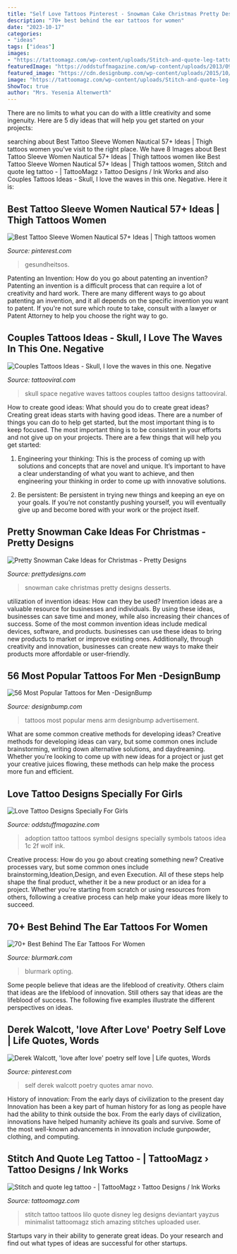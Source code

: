 ```yaml
---
title: "Self Love Tattoos Pinterest - Snowman Cake Christmas Pretty Designs Desserts"
description: "70+ best behind the ear tattoos for women"
date: "2023-10-17"
categories:
- "ideas"
tags: ["ideas"]
images:
- "https://tattoomagz.com/wp-content/uploads/Stitch-and-quote-leg-tattoo.jpg"
featuredImage: "https://oddstuffmagazine.com/wp-content/uploads/2013/09/Love-Tattoo-Designs-2-600x800.jpg"
featured_image: "https://cdn.designbump.com/wp-content/uploads/2015/10/mens-arm-tattoos.jpg"
image: "https://tattoomagz.com/wp-content/uploads/Stitch-and-quote-leg-tattoo.jpg"
ShowToc: true
author: "Mrs. Yesenia Altenwerth"
---
```



There are no limits to what you can do with a little creativity and some ingenuity. Here are 5 diy ideas that will help you get started on your projects: 

	

		
searching about Best Tattoo Sleeve Women Nautical 57+ Ideas | Thigh tattoos women you've visit to the right place. We have 8 Images about Best Tattoo Sleeve Women Nautical 57+ Ideas | Thigh tattoos women like Best Tattoo Sleeve Women Nautical 57+ Ideas | Thigh tattoos women, Stitch and quote leg tattoo - | TattooMagz › Tattoo Designs / Ink Works and also Couples Tattoos Ideas - Skull, I love the waves in this one. Negative. Here it is:
		
    
## Best Tattoo Sleeve Women Nautical 57+ Ideas | Thigh Tattoos Women

<img loading=lazy src="https://i.pinimg.com/736x/66/12/6b/66126bd42e85ef62c28f2f97e056f646.jpg" onerror="this.onerror=null;this.src='https://tse2.mm.bing.net/th?id=OIP.nokCglV7ofw92nw8OBVsnwAAAA&amp;pid=15.1';" alt="Best Tattoo Sleeve Women Nautical 57+ Ideas | Thigh tattoos women">

_Source: pinterest.com_

>gesundheitsos. 

	

Patenting an Invention: How do you go about patenting an invention?
Patenting an invention is a difficult process that can require a lot of creativity and hard work. There are many different ways to go about patenting an invention, and it all depends on the specific invention you want to patent. If you're not sure which route to take, consult with a lawyer or Patent Attorney to help you choose the right way to go.

    
## Couples Tattoos Ideas - Skull, I Love The Waves In This One. Negative

<img loading=lazy src="https://tattooviral.com/wp-content/uploads/2018/08/Couples-Tattoos-Ideas-Skull-I-love-the-waves-in-this-one.-Negative-space-waves.jpg" onerror="this.onerror=null;this.src='https://tse2.mm.bing.net/th?id=OIP.dH89dhUPHLrPtHT1mHQOGgHaLF&amp;pid=15.1';" alt="Couples Tattoos Ideas - Skull, I love the waves in this one. Negative">

_Source: tattooviral.com_

>skull space negative waves tattoos couples tattoo designs tattooviral. 

	

How to create good ideas: What should you do to create great ideas?
Creating great ideas starts with having good ideas. There are a number of things you can do to help get started, but the most important thing is to keep focused. The most important thing is to be consistent in your efforts and not give up on your projects. There are a few things that will help you get started:
1. Engineering your thinking: This is the process of coming up with solutions and concepts that are novel and unique. It’s important to have a clear understanding of what you want to achieve, and then engineering your thinking in order to come up with innovative solutions.

2. Be persistent: Be persistent in trying new things and keeping an eye on your goals. If you’re not constantly pushing yourself, you will eventually give up and become bored with your work or the project itself.


    
## Pretty Snowman Cake Ideas For Christmas - Pretty Designs

<img loading=lazy src="http://www.prettydesigns.com/wp-content/uploads/2014/12/Desserts.jpg" onerror="this.onerror=null;this.src='https://tse2.mm.bing.net/th?id=OIP.rMdNlepkS8zfmm23vQJ5igHaJ3&amp;pid=15.1';" alt="Pretty Snowman Cake Ideas for Christmas - Pretty Designs">

_Source: prettydesigns.com_

>snowman cake christmas pretty designs desserts. 

	

utilization of invention ideas: How can they be used?
Invention ideas are a valuable resource for businesses and individuals. By using these ideas, businesses can save time and money, while also increasing their chances of success. Some of the most common invention ideas include medical devices, software, and products. businesses can use these ideas to bring new products to market or improve existing ones. Additionally, through creativity and innovation, businesses can create new ways to make their products more affordable or user-friendly.

    
## 56 Most Popular Tattoos For Men -DesignBump

<img loading=lazy src="https://cdn.designbump.com/wp-content/uploads/2015/10/mens-arm-tattoos.jpg" onerror="this.onerror=null;this.src='https://tse4.mm.bing.net/th?id=OIP.KWttpNa0DuEX66Svm8biVwAAAA&amp;pid=15.1';" alt="56 Most Popular Tattoos for Men -DesignBump">

_Source: designbump.com_

>tattoos most popular mens arm designbump advertisement. 

	

What are some common creative methods for developing ideas?
Creative methods for developing ideas can vary, but some common ones include brainstorming, writing down alternative solutions, and daydreaming. Whether you're looking to come up with new ideas for a project or just get your creative juices flowing, these methods can help make the process more fun and efficient.

    
## Love Tattoo Designs Specially For Girls

<img loading=lazy src="https://oddstuffmagazine.com/wp-content/uploads/2013/09/Love-Tattoo-Designs-2-600x800.jpg" onerror="this.onerror=null;this.src='https://tse1.mm.bing.net/th?id=OIP.XBn3w4CMFdnGMK7bABRlCAHaJ4&amp;pid=15.1';" alt="Love Tattoo Designs Specially For Girls">

_Source: oddstuffmagazine.com_

>adoption tattoo tattoos symbol designs specially symbols tatoos idea 1c 2f wolf ink. 

	

Creative process: How do you go about creating something new?
Creative processes vary, but some common ones include brainstorming,Ideation,Design, and even Execution. All of these steps help shape the final product, whether it be a new product or an idea for a project. Whether you're starting from scratch or using resources from others, following a creative process can help make your ideas more likely to succeed.

    
## 70+ Best Behind The Ear Tattoos For Women

<img loading=lazy src="https://www.blurmark.com/wp-content/uploads/2017/05/Cat-behind-The-Ear.jpg" onerror="this.onerror=null;this.src='https://tse3.mm.bing.net/th?id=OIP.sFbAQhe5DR6QMV7wREsgoAHaKy&amp;pid=15.1';" alt="70+ Best Behind The Ear Tattoos For Women">

_Source: blurmark.com_

>blurmark opting. 

	

Some people believe that ideas are the lifeblood of creativity. Others claim that ideas are the lifeblood of innovation. Still others say that ideas are the lifeblood of success. The following five examples illustrate the different perspectives on ideas.

    
## Derek Walcott, &#039;love After Love&#039; Poetry Self Love | Life Quotes, Words

<img loading=lazy src="https://i.pinimg.com/736x/b8/e7/d6/b8e7d6b585c70401ac700043713e87d7.jpg" onerror="this.onerror=null;this.src='https://tse2.mm.bing.net/th?id=OIP.DmXWr1oTigZIG3IZzxiI_wHaJ3&amp;pid=15.1';" alt="Derek Walcott, &#039;love after love&#039; poetry self love | Life quotes, Words">

_Source: pinterest.com_

>self derek walcott poetry quotes amar novo. 

	

History of innovation: From the early days of civilization to the present day
Innovation has been a key part of human history for as long as people have had the ability to think outside the box. From the early days of civilization, innovations have helped humanity achieve its goals and survive. Some of the most well-known advancements in innovation include gunpowder, clothing, and computing.

    
## Stitch And Quote Leg Tattoo - | TattooMagz › Tattoo Designs / Ink Works

<img loading=lazy src="https://tattoomagz.com/wp-content/uploads/Stitch-and-quote-leg-tattoo.jpg" onerror="this.onerror=null;this.src='https://tse2.mm.bing.net/th?id=OIP.RNpUxIFb-CqYneJiR9WZMAHaLH&amp;pid=15.1';" alt="Stitch and quote leg tattoo - | TattooMagz › Tattoo Designs / Ink Works">

_Source: tattoomagz.com_

>stitch tattoo tattoos lilo quote disney leg designs deviantart yayzus minimalist tattoomagz stich amazing stitches uploaded user. 

	

Startups vary in their ability to generate great ideas. Do your research and find out what types of ideas are successful for other startups.

